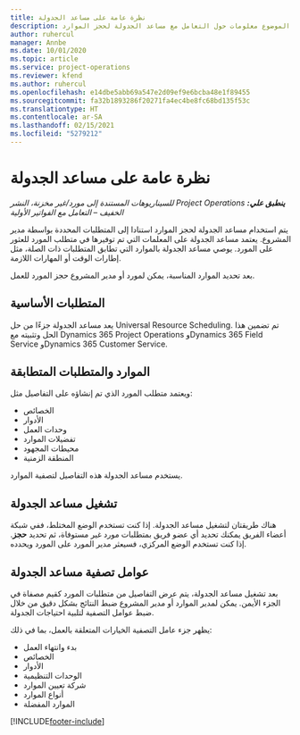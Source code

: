 ```yaml
---
title: نظرة عامة على مساعد الجدولة
description: يقدم هذا الموضوع معلومات حول التعامل مع مساعد الجدولة لحجز الموارد.
author: ruhercul
manager: Annbe
ms.date: 10/01/2020
ms.topic: article
ms.service: project-operations
ms.reviewer: kfend
ms.author: ruhercul
ms.openlocfilehash: e14dbe5abb69a547e2d09ef9e6bcba48e1f89455
ms.sourcegitcommit: fa32b1893286f20271fa4ec4be8fc68bd135f53c
ms.translationtype: HT
ms.contentlocale: ar-SA
ms.lasthandoff: 02/15/2021
ms.locfileid: "5279212"
---
```

# <a name="schedule-assistant-overview"></a>نظرة عامة على مساعد الجدولة

_**ينطبق علي:** ‏‫Project Operations للسيناريوهات المستندة إلى مورد/غير مخزنة‬، ‏‫النشر الخفيف – التعامل مع الفواتير الأولية‬_

يتم استخدام مساعد الجدولة لحجز الموارد استنادا إلى المتطلبات المحددة بواسطة مدير المشروع. يعتمد مساعد الجدولة على المعلمات التي تم توفيرها في متطلب المورد للعثور على المورد. يوصي مساعد الجدولة بالموارد التي تطابق المتطلبات ذات الصلة، مثل إطارات الوقت أو المهارات اللازمة.

بعد تحديد الموارد المناسبة، يمكن لمورد أو مدير المشروع حجز المورد للعمل.

## <a name="prerequisites"></a>المتطلبات الأساسية

يعد مساعد الجدولة جزءًا من حل Universal Resource Scheduling. تم تضمين هذا الحل وتثبيته مع Dynamics 365 Project Operations وDynamics 365 Field Service وDynamics 365 Customer Service.

## <a name="matching-requirements-and-resources"></a>الموارد والمتطلبات المتطابقة

ويعتمد متطلب المورد الذي تم إنشاؤه على التفاصيل مثل:

-   الخصائص
-   الأدوار
-   وحدات العمل
-   تفضيلات الموارد
-   محيطات المجهود
-   المنطقة الزمنية

يستخدم مساعد الجدولة هذه التفاصيل لتصفية الموارد.

## <a name="launch-the-schedule-assistant"></a>تشغيل مساعد الجدولة

هناك طريقتان لتشغيل مساعد الجدولة. إذا كنت تستخدم الوضع المختلط، ففي شبكة أعضاء الفريق يمكنك تحديد أي عضو فريق بمتطلبات مورد غير مستوفاة، ثم تحديد **حجز**. إذا كنت تستخدم الوضع المركزي، فسيعثر مدير المورد على المورد ويحدده.

## <a name="schedule-assistant-filters"></a>عوامل تصفية مساعد الجدولة

بعد تشغيل مساعد الجدولة، يتم عرض التفاصيل من متطلبات المورد كقيم مصفاة في الجزء الأيمن. يمكن لمدير الموارد أو مدير المشروع ضبط النتائج بشكل دقيق من خلال ضبط عوامل التصفية لتلبية احتياجات الجدولة.

يظهر جزء عامل التصفية الخيارات المتعلقة بالعمل، بما في ذلك:

-   بدء وانتهاء العمل
-   الخصائص
-   الأدوار
-   الوحدات التنظيمية
-   شركة تعيين الموارد‬
-   أنواع الموارد
-   الموارد المفضلة


[!INCLUDE[footer-include](../includes/footer-banner.md)]